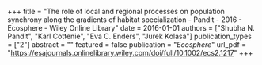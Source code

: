 +++
title = "The role of local and regional processes on population synchrony along the gradients of habitat specialization - Pandit - 2016 - Ecosphere - Wiley Online Library"
date = 2016-01-01
authors = ["Shubha N. Pandit", "Karl Cottenie", "Eva C. Enders", "Jurek Kolasa"]
publication_types = ["2"]
abstract = ""
featured = false
publication = "*Ecosphere*"
url_pdf = "https://esajournals.onlinelibrary.wiley.com/doi/full/10.1002/ecs2.1217"
+++


